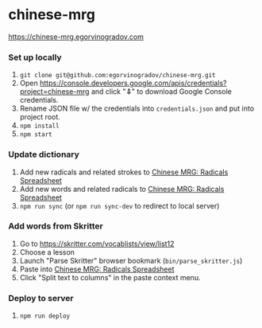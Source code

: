 chinese-mrg
===========

https://chinese-mrg.egorvinogradov.com


### Set up locally
1. `git clone git@github.com:egorvinogradov/chinese-mrg.git`
2. Open https://console.developers.google.com/apis/credentials?project=chinese-mrg and click "**⇩**" to download Google Console credentials.
3. Rename JSON file w/ the credentials into `credentials.json` and put into project root.
4. `npm install`
5. `npm start`

### Update dictionary
1. Add new radicals and related strokes to [Chinese MRG: Radicals Spreadsheet](https://docs.google.com/spreadsheets/d/1KqY_IkkqvL0m-LcqjhLlceGbqbMJqBWwx3EQRnL4IGU/edit#gid=1498455902)
2. Add new words and related radicals to [Chinese MRG: Radicals Spreadsheet](https://docs.google.com/spreadsheets/d/1KqY_IkkqvL0m-LcqjhLlceGbqbMJqBWwx3EQRnL4IGU/edit#gid=1498455902)
3. `npm run sync` (or `npm run sync-dev` to redirect to local server)

### Add words from Skritter
1. Go to https://skritter.com/vocablists/view/list12
2. Choose a lesson
3. Launch "Parse Skritter" browser bookmark (`bin/parse_skritter.js`)
4. Paste into [Chinese MRG: Radicals Spreadsheet](https://docs.google.com/spreadsheets/d/1KqY_IkkqvL0m-LcqjhLlceGbqbMJqBWwx3EQRnL4IGU/edit#gid=1498455902)
5. Click "Split text to columns" in the paste context menu.

### Deploy to server
1. `npm run deploy`
